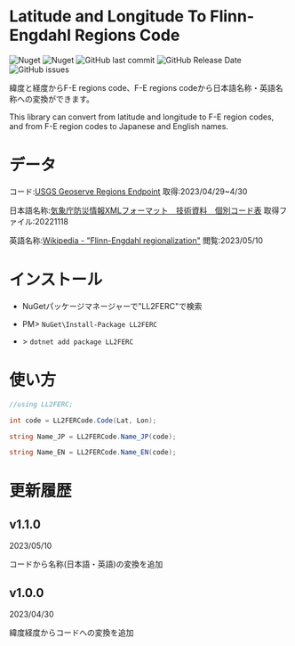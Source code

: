 # Latitude and Longitude To Flinn-Engdahl Regions Code
![Nuget](https://img.shields.io/nuget/v/LL2FERC)
![Nuget](https://img.shields.io/nuget/dt/LL2FERC)
![GitHub last commit](https://img.shields.io/github/last-commit/Ichihai1415/LL2FERC)
![GitHub Release Date](https://img.shields.io/github/release-date/Ichihai1415/LL2FERC)
![GitHub issues](https://img.shields.io/github/issues/Ichihai1415/LL2FERC)

緯度と経度からF-E regions code、F-E regions codeから日本語名称・英語名称への変換ができます。

This library can convert from latitude and longitude to F-E region codes, and from F-E region codes to Japanese and English names.

# データ

コード:[USGS Geoserve Regions Endpoint](https://earthquake.usgs.gov/ws/geoserve/regions.php) 取得:2023/04/29~4/30

日本語名称:[気象庁防災情報XMLフォーマット　技術資料　個別コード表](http://xml.kishou.go.jp/tec_material.html) 取得ファイル:20221118

英語名称:[Wikipedia - "Flinn-Engdahl regionalization"](https://en.wikipedia.org/wiki/Flinn-Engdahl_regionalization) 閲覧:2023/05/10

# インストール

- NuGetパッケージマネージャーで"LL2FERC"で検索

- PM> `NuGet\Install-Package LL2FERC`

- \> `dotnet add package LL2FERC`

# 使い方
```c#
//using LL2FERC;

int code = LL2FERCode.Code(Lat, Lon);

string Name_JP = LL2FERCode.Name_JP(code);

string Name_EN = LL2FERCode.Name_EN(code);
```

# 更新履歴
## v1.1.0
2023/05/10

コードから名称(日本語・英語)の変換を追加

## v1.0.0
2023/04/30

緯度経度からコードへの変換を追加